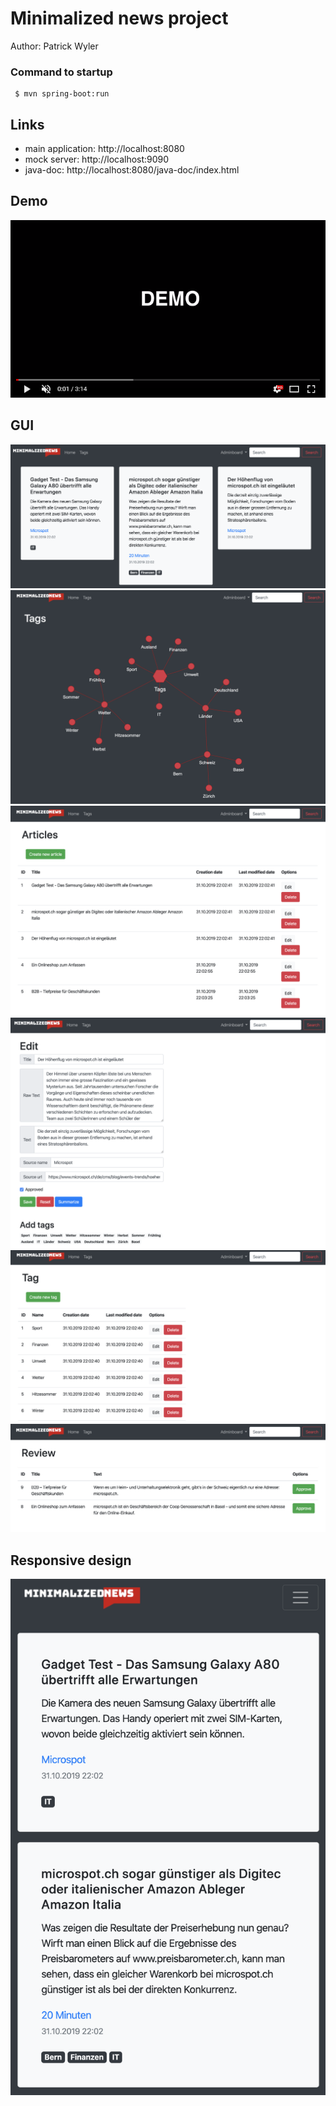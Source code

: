 # Minimalized news project

Author: Patrick Wyler

### Command to startup

     $ mvn spring-boot:run

## Links
- main application: http://localhost:8080
- mock server: http://localhost:9090
- java-doc: http://localhost:8080/java-doc/index.html

## Demo
[![Watch the video](/demo/demo_play.png)](/demo/demo.mov)

## GUI 
![](/demo/gui-1.png)  
![](/demo/gui-2.png)  
![](/demo/gui-3.png)  
![](/demo/gui-4.png)  
![](/demo/gui-5.png)   
![](/demo/gui-6.png)  

## Responsive design
![](/demo/gui-0.png)  
